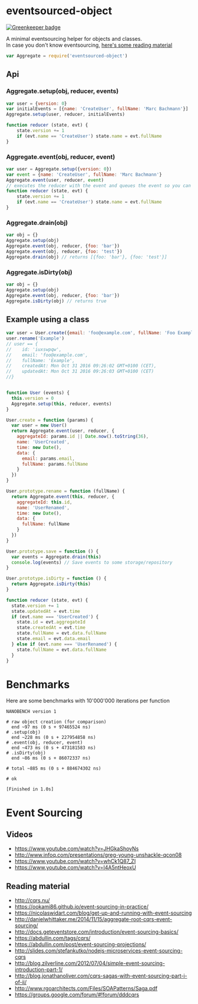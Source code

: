 # eventsourced-object

[![Greenkeeper badge](https://badges.greenkeeper.io/marcbachmann/eventsourced-object.svg)](https://greenkeeper.io/)

A minimal eventsourcing helper for objects and classes.  
In case you don't know eventsourcing, [here's some reading material](#event-sourcing)


```js
var Aggregate = require('eventsourced-object')
```

## Api

### Aggregate.setup(obj, reducer, events)

```js
var user = {version: 0}
var initialEvents = [{name: 'CreateUser', fullName: 'Marc Bachmann'}]
Aggregate.setup(user, reducer, initialEvents)

function reducer (state, evt) {
    state.version += 1
    if (evt.name == 'CreateUser') state.name = evt.fullName
}
```

### Aggregate.event(obj, reducer, event)

```js
var user = Aggregate.setup({version: 0})
var event = {name: 'CreateUser', fullName: 'Marc Bachmann'}
Aggregate.event(user, reducer, event)
// executes the reducer with the event and queues the event so you can save it
function reducer (state, evt) {
    state.version += 1
    if (evt.name == 'CreateUser') state.name = evt.fullName
}
```

### Aggregate.drain(obj)

```js
var obj = {}
Aggregate.setup(obj)
Aggregate.event(obj, reducer, {foo: 'bar'})
Aggregate.event(obj, reducer, {foo: 'test'})
Aggregate.drain(obj) // returns [{foo: 'bar'}, {foo: 'test'}]
```

### Aggregate.isDirty(obj)

```js
var obj = {}
Aggregate.setup(obj)
Aggregate.event(obj, reducer, {foo: 'bar'})
Aggregate.isDirty(obj) // returns true
```

## Example using a class
```js
var user = User.create({email: 'foo@example.com', fullName: 'Foo Example'})
user.rename('Example')
// user == {
//    id: 'iuxswpqw',
//    email: 'foo@example.com',
//    fullName: 'Example',
//    createdAt: Mon Oct 31 2016 09:26:02 GMT+0100 (CET),
//    updatedAt: Mon Oct 31 2016 09:26:03 GMT+0100 (CET)
//}


function User (events) {
  this.version = 0
  Aggregate.setup(this, reducer, events)
}

User.create = function (params) {
  var user = new User()
  return Aggregate.event(user, reducer, {
    aggregateId: params.id || Date.now().toString(36),
    name: 'UserCreated',
    time: new Date(),
    data: {
      email: params.email,
      fullName: params.fullName
    }
  })
}

User.prototype.rename = function (fullName) {
  return Aggregate.event(this, reducer, {
    aggregateId: this.id,
    name: 'UserRenamed',
    time: new Date(),
    data: {
      fullName: fullName
    }
  })
}

User.prototype.save = function () {
  var events = Aggregate.drain(this)
  console.log(events) // Save events to some storage/repository
}

User.prototype.isDirty = function () {
  return Aggregate.isDirty(this)
}

function reducer (state, evt) {
  state.version += 1
  state.updatedAt = evt.time
  if (evt.name === 'UserCreated') {
    state.id = evt.aggregateId
    state.createdAt = evt.time
    state.fullName = evt.data.fullName
    state.email = evt.data.email
  } else if (evt.name === 'UserRenamed') {
    state.fullName = evt.data.fullName
  }
}
```

# Benchmarks

Here are some benchmarks with 10'000'000 iterations per function
```
NANOBENCH version 1

# raw object creation (for comparison)
  end ~97 ms (0 s + 97465524 ns)
# .setup(obj)
  end ~228 ms (0 s + 227954858 ns)
# .event(obj, reducer, event)
  end ~473 ms (0 s + 473181583 ns)
# .isDirty(obj)
  end ~86 ms (0 s + 86072337 ns)

# total ~885 ms (0 s + 884674302 ns)

# ok

[Finished in 1.0s]
```

# Event Sourcing

## Videos
- https://www.youtube.com/watch?v=JHGkaShoyNs
- http://www.infoq.com/presentations/greg-young-unshackle-qcon08
- https://www.youtube.com/watch?v=whCk1Q87_ZI
- https://www.youtube.com/watch?v=I4A5ntHeoxU

## Reading material
- http://cqrs.nu/
- https://ookami86.github.io/event-sourcing-in-practice/
- https://nicolaswidart.com/blog/get-up-and-running-with-event-sourcing
- http://danielwhittaker.me/2014/11/15/aggregate-root-cqrs-event-sourcing/
- http://docs.geteventstore.com/introduction/event-sourcing-basics/
- https://abdullin.com/tags/cqrs/
- https://abdullin.com/post/event-sourcing-projections/
- http://slides.com/stefankutko/nodejs-microservices-event-sourcing-cqrs
- http://blog.zilverline.com/2012/07/04/simple-event-sourcing-introduction-part-1/
- http://blog.jonathanoliver.com/cqrs-sagas-with-event-sourcing-part-i-of-ii/
- http://www.rgoarchitects.com/Files/SOAPatterns/Saga.pdf
- https://groups.google.com/forum/#!forum/dddcqrs



